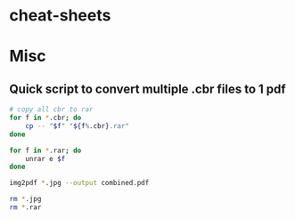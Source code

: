 # cheat-sheets


# Misc

## Quick script to convert multiple .cbr files to 1 pdf
```bash
# copy all cbr to rar
for f in *.cbr; do 
    cp -- "$f" "${f%.cbr}.rar"
done

for f in *.rar; do 
    unrar e $f
done

img2pdf *.jpg --output combined.pdf

rm *.jpg
rm *.rar
```
